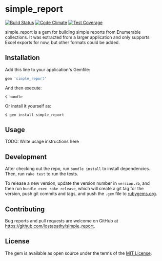 # simple_report

[![Build Status](https://travis-ci.org/lostapathy/simple_report.svg?branch=master)](https://travis-ci.org/lostapathy/simple_report)
[![Code Climate](https://api.codeclimate.com/v1/badges/04ced70d7b66d1a7c42d/maintainability)](https://codeclimate.com/github/lostapathy/simple_report)
[![Test Coverage](https://codeclimate.com/github/lostapathy/simple_report/badges/coverage.svg)](https://codeclimate.com/github/lostapathy/simple_report/coverage)


simple_report is a gem for building simple reports from Enumerable collections.  It was extracted from a larger application and only supports Excel exports for now, but other formats could be added.

## Installation

Add this line to your application's Gemfile:

```ruby
gem 'simple_report'
```

And then execute:

    $ bundle

Or install it yourself as:

    $ gem install simple_report

## Usage

TODO: Write usage instructions here

## Development

After checking out the repo, run `bundle install` to install dependencies. Then, run `rake test` to run the tests.

To release a new version, update the version number in `version.rb`, and then run `bundle exec rake release`, which will create a git tag for the version, push git commits and tags, and push the `.gem` file to [rubygems.org](https://rubygems.org).

## Contributing

Bug reports and pull requests are welcome on GitHub at https://github.com/lostapathy/simple_report.

## License

The gem is available as open source under the terms of the [MIT License](http://opensource.org/licenses/MIT).
